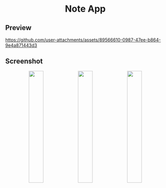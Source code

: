 <h1 align="center">Note App</h1>

## Preview
https://github.com/user-attachments/assets/89566610-0987-47ee-b864-9e4a871443d3

## Screenshot
<p align="center">
    <img src="https://github.com/user-attachments/assets/8057b8f1-ecb8-4029-9a6c-447267e1bca1" width="30%">
    <img src="https://github.com/user-attachments/assets/7281306a-3699-472c-96fc-940b8eadf5f6" width="30%">
    <img src="https://github.com/user-attachments/assets/8bc03ee4-7257-4d10-882f-1c83916ab1ad" width="30%">
</p>
